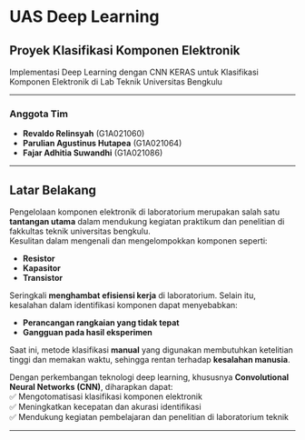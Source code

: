 # **UAS Deep Learning**

## **Proyek Klasifikasi Komponen Elektronik**
Implementasi Deep Learning dengan CNN KERAS untuk Klasifikasi Komponen Elektronik di Lab Teknik Universitas Bengkulu

---

### **Anggota Tim**
- **Revaldo Relinsyah** (G1A021060)  
- **Parulian Agustinus Hutapea** (G1A021064)  
- **Fajar Adhitia Suwandhi** (G1A021086)

---

## **Latar Belakang**
Pengelolaan komponen elektronik di laboratorium merupakan salah satu **tantangan utama** dalam mendukung kegiatan praktikum dan penelitian di fakkultas teknik universitas bengkulu.  
Kesulitan dalam mengenali dan mengelompokkan komponen seperti:  
- **Resistor**  
- **Kapasitor**  
- **Transistor**  

Seringkali **menghambat efisiensi kerja** di laboratorium. Selain itu, kesalahan dalam identifikasi komponen dapat menyebabkan:  
- **Perancangan rangkaian yang tidak tepat**  
- **Gangguan pada hasil eksperimen**  

Saat ini, metode klasifikasi **manual** yang digunakan membutuhkan ketelitian tinggi dan memakan waktu, sehingga rentan terhadap **kesalahan manusia**.  

Dengan perkembangan teknologi deep learning, khususnya **Convolutional Neural Networks (CNN)**, diharapkan dapat:  
✅ Mengotomatisasi klasifikasi komponen elektronik  
✅ Meningkatkan kecepatan dan akurasi identifikasi  
✅ Mendukung kegiatan pembelajaran dan penelitian di laboratorium teknik  

---
